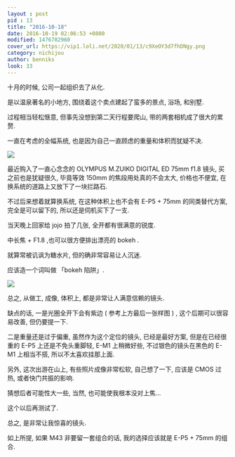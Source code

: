 ```yaml
---
layout : post
pid : 13
title: "2016-10-18"
date: 2016-10-19 02:06:53 +0800
modified: 1476782960
cover_url: https://vip1.loli.net/2020/01/13/c9XeOY3d7fhDNgy.png
category: nichijou
author: benniks
look: 33
---
```


十月的时候, 公司一起组织去了从化. 

是以温泉著名的小地方, 围绕着这个卖点建起了蛮多的景点, 浴场, 和别墅.

过程相当轻松惬意, 但事先没想到第二天行程要爬山, 带的两套相机成了很大的累赘. 

一直在考虑的全幅系统, 也是因为自己一直顾虑的重量和体积而犹疑不决. 


![](https://vip1.loli.net/2020/01/13/m4F7or5ef1gATLt.png)


最近购入了一直心念念的 OLYMPUS M.ZUIKO DIGITAL ED 75mm f1.8 镜头, 买之前也是犹疑很久, 毕竟等效 150mm 的焦段用处真的不会太大, 价格也不便宜, 在换系统的道路上又放下了一块拦路石.

不过后来想着就算换系统, 在这种体积上也不会有 E-P5 + 75mm 的同类替代方案, 完全是可以留下的, 所以还是伺机买下了一支. 

当天晚上回家给 jojo 拍了几张, 全开都有很满意的锐度.


<!-- ![todo](https://ww1.sinaimg.cn/large/006tNc79gy1g2cmnrmr2oj31400u0b29.jpg) -->


中长焦 + F1.8 ,也可以很方便排出漂亮的 bokeh .

就算常被讥讽为糖水片, 但的确非常容易让人沉迷. 

应该造一个词叫做 「bokeh 陷阱」.

![](https://vip1.loli.net/2020/01/13/GEdXKYSrDaFuzAP.png)


总之, 从做工, 成像, 体积上, 都是非常让人满意信赖的镜头.

缺点的话, 一是光圈全开下会有紫边 ( 参考上方最后一张样图 ) , 这个后期可以很容易改善, 但仍要提一下. 

二是重量还是过于偏重, 虽然作为这个定位的镜头, 已经是最好方案, 但是在已经很重的 E-P5 上还是不免头重脚轻,  E-M1 上稍微好些, 不过银色的镜头在黑色的 E-M1 上相当不搭,  所以不太喜欢挂那上面.

另外, 这次出游在山上, 有些照片成像非常松软, 自己想了一下, 应该是 CMOS 过热, 或者快门共振的影响.

猜想后者可能性大一些, 当然, 也可能使我根本没对上焦...

这个以后再测试了.


总之, 是非常让我惊喜的镜头.

如上所提, 如果 M43 非要留一套组合的话, 我的选择应该就是 E-P5 + 75mm 的组合.


